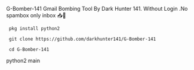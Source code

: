  G-Bomber-141
Gmail Bombing Tool By Dark Hunter 141. Without Login .No spambox only inbox 📥💁
```
 pkg install python2
```
```
 git clone https://github.com/darkhunter141/G-Bomber-141
```
```
 cd G-Bomber-141
```
 python2 main

```

